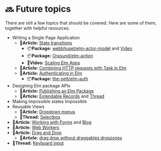 # 🔜 Future topics

There are still a few topics that should be covered. Here are some of them, together with helpful resources.

* Writing a Single Page Application
  * 📄**Article:** [State transitions](https://www.curry-software.com/en/blog/elm_shared_state/)
    * 📦**Package:** [webbhuset/elm-actor-model](https://package.elm-lang.org/packages/webbhuset/elm-actor-model/4.0.0/) and [Video](https://www.youtube.com/watch?v=YV_qrjN8bRA)
    * 📦**Package:** [Orasund/elm-action](https://package.elm-lang.org/packages/Orasund/elm-action/latest/)
    * 🎥**Video:** [Scaling Elm Apps](https://www.youtube.com/watch?v=DoA4Txr4GUs)
  * 📄**Article:** [Combining HTTP requests with Task in Elm](https://korban.net/posts/elm/2019-02-15-combining-http-requests-with-task-in-elm/)
  * 📄**Article:** [Authenticating in Elm](https://blog.thesett.com/)
    * 📦**Package:** [the-sett/elm-auth](https://package.elm-lang.org/packages/the-sett/elm-auth/latest/)
* Designing Elm package APIs
  * 📄**Article:** [Publishing an Elm Package](https://medium.com/@Max_Goldstein/how-to-publish-an-elm-package-3053b771e545)
  * 📄**Article:** [Extendable Records](https://medium.com/@ckoster22/advanced-types-in-elm-extensible-records-67e9d804030d) and [Thread](https://discourse.elm-lang.org/t/moving-from-similar-to-same/2527/7)
* Making impossible states Impossible
* Reusable Views
  * 📄**Article:** [Dropdown menus](https://medium.com/elm-shorts/a-reusable-dropdown-in-elm-part-1-d7ac2d106f13)
  * 👥**Thread:** [Selectbox](https://www.reddit.com/r/elm/comments/azqtk4/select_box_in_elm/)
* 📄**Article:** [Working with Forms](https://medium.com/@l.mugnaini/forms-in-elm-validation-tutorial-and-examples-2339830055da) and [Blog](https://korban.net/posts/elm/2018-11-27-build-complex-forms-validation-elm/)
* 📄**Article:** [Web Workers](https://medium.com/@nithstong/elm-with-web-workers-1c2c3d55f939)
* 📄**Article:** [Drag and Drop](https://medium.com/elm-shorts/elm-drag-and-drop-game-630205556d2)
  * 📄**Article:** [drag drop without draggables dropzones](https://blog.noredink.com/post/186724971283/drag-drop-without-draggables-dropzones)
* 👥**Thread:** [Keyboard input](https://www.reddit.com/r/elm/comments/bkxr92/difficulty_with_preventing_default_on_key_down/)

